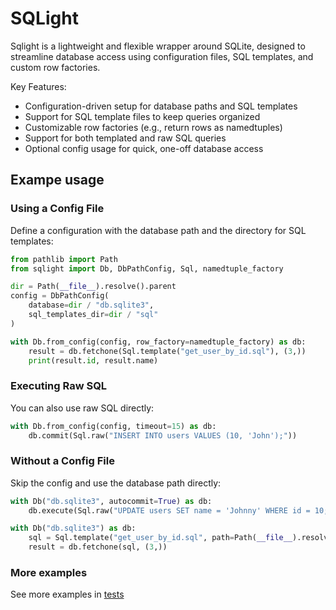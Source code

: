 # SQLight

Sqlight is a lightweight and flexible wrapper around SQLite, designed to streamline database access using configuration files, SQL templates, and custom row factories.

Key Features:
- Configuration-driven setup for database paths and SQL templates
- Support for SQL template files to keep queries organized
- Customizable row factories (e.g., return rows as namedtuples)
- Support for both templated and raw SQL queries
- Optional config usage for quick, one-off database access

## Exampe usage

### Using a Config File

Define a configuration with the database path and the directory for SQL templates:

``` python
from pathlib import Path
from sqlight import Db, DbPathConfig, Sql, namedtuple_factory

dir = Path(__file__).resolve().parent
config = DbPathConfig(
    database=dir / "db.sqlite3",
    sql_templates_dir=dir / "sql"
)

with Db.from_config(config, row_factory=namedtuple_factory) as db:
    result = db.fetchone(Sql.template("get_user_by_id.sql"), (3,))
    print(result.id, result.name)
```

### Executing Raw SQL

You can also use raw SQL directly:

``` python
with Db.from_config(config, timeout=15) as db:
    db.commit(Sql.raw("INSERT INTO users VALUES (10, 'John');"))
```

### Without a Config File

Skip the config and use the database path directly:

``` python
with Db("db.sqlite3", autocommit=True) as db:
    db.execute(Sql.raw("UPDATE users SET name = 'Johnny' WHERE id = 10;"))

with Db("db.sqlite3") as db:
    sql = Sql.template("get_user_by_id.sql", path=Path(__file__).resolve().parent / "sql")
    result = db.fetchone(sql, (3,))
```

### More examples

See more examples in [tests](./tests/test_sqlight.py)
